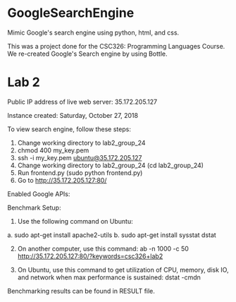 # GoogleSearchEngine

Mimic Google's search engine using python, html, and css.

This was a project done for the CSC326: Programming Languages Course.
We re-created Google's Search engine by using Bottle.

# Lab 2

Public IP address of live web server: 35.172.205.127

Instance created: Saturday, October 27, 2018

To view search engine, follow these steps:

1. Change working directory to lab2_group_24
2. chmod 400 my_key.pem
3. ssh -i my_key.pem ubuntu@35.172.205.127
4. Change working directory to lab2_group_24 (cd lab2_group_24)
5. Run frontend.py (sudo python frontend.py)
6. Go to http://35.172.205.127:80/

Enabled Google APIs: 

Benchmark Setup:

1. Use the following command on Ubuntu:

a. sudo apt-get install apache2-utils
b. sudo apt-get install sysstat dstat

2. On another computer, use this command: ab -n 1000 -c 50 http://35.172.205.127:80/?keywords=csc326+lab2

3. On Ubuntu, use this command to get utilization of CPU, memory, disk IO, 
   and network when max performance is sustained: dstat -cmdn
   
Benchmarking results can be found in RESULT file. 




